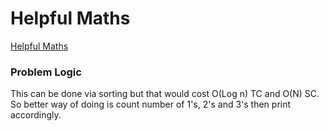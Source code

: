 # Helpful Maths
[Helpful Maths](https://codeforces.com/problemset/problem/339/A)

### Problem Logic
This can be done via sorting but that would cost O(Log n) TC and O(N) SC.
So better way of doing is count number of 1's, 2's and 3's then print accordingly.